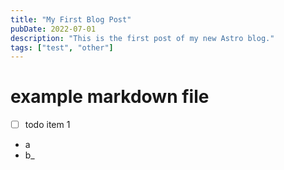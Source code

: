 ```yaml
---
title: "My First Blog Post"
pubDate: 2022-07-01
description: "This is the first post of my new Astro blog."
tags: ["test", "other"]
---
```


# example markdown file

- [ ] todo item 1

- a
- b\_

